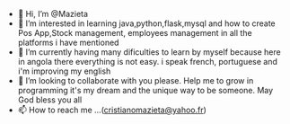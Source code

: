 - 👋 Hi, I’m @Mazieta
- 👀 I’m interested in learning java,python,flask,mysql and how to create Pos App,Stock management, employees management in all the platforms i have mentioned
- 🌱 I’m currently having many dificulties to learn by myself because here in angola there everything is not easy. i speak french, portuguese and i'm improving my english
- 💞️ I’m looking to collaborate with you please. Help me to grow in programming it's my dream and the unique way to be someone. May God bless you all
- 📫 How to reach me ...(cristianomazieta@yahoo.fr)

<!---
Mazieta/Mazieta is a ✨ special ✨ repository because its `README.md` (this file) appears on your GitHub profile.
You can click the Preview link to take a look at your changes.
--->
